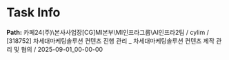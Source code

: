 # Task Info

**Path:** 카페24(주)\본사사업장\[CG]MI본부\MI인프라그룹\AI인프라2팀 / cylim / [318752] 차세대마케팅솔루션 컨텐츠 진행 관리 _ 차세대마케팅솔루션 컨텐츠 제작 관리 및 협의 / 2025-09-01_00-00-00

